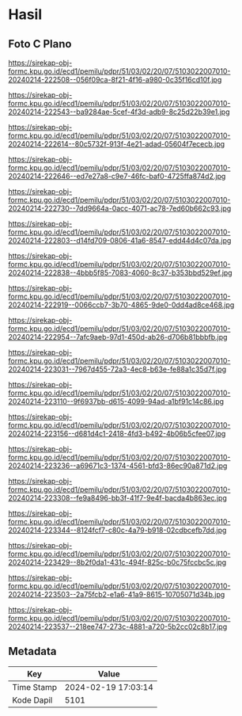 # Hasil

## Foto C Plano

https://sirekap-obj-formc.kpu.go.id/ecd1/pemilu/pdpr/51/03/02/20/07/5103022007010-20240214-222508--056f09ca-8f21-4f16-a980-0c35f16cd10f.jpg

https://sirekap-obj-formc.kpu.go.id/ecd1/pemilu/pdpr/51/03/02/20/07/5103022007010-20240214-222543--ba9284ae-5cef-4f3d-adb9-8c25d22b39e1.jpg

https://sirekap-obj-formc.kpu.go.id/ecd1/pemilu/pdpr/51/03/02/20/07/5103022007010-20240214-222614--80c5732f-913f-4e21-adad-05604f7ececb.jpg

https://sirekap-obj-formc.kpu.go.id/ecd1/pemilu/pdpr/51/03/02/20/07/5103022007010-20240214-222646--ed7e27a8-c9e7-46fc-baf0-4725ffa874d2.jpg

https://sirekap-obj-formc.kpu.go.id/ecd1/pemilu/pdpr/51/03/02/20/07/5103022007010-20240214-222730--7dd9664a-0acc-4071-ac78-7ed60b662c93.jpg

https://sirekap-obj-formc.kpu.go.id/ecd1/pemilu/pdpr/51/03/02/20/07/5103022007010-20240214-222803--d14fd709-0806-41a6-8547-edd44d4c07da.jpg

https://sirekap-obj-formc.kpu.go.id/ecd1/pemilu/pdpr/51/03/02/20/07/5103022007010-20240214-222838--4bbb5f85-7083-4060-8c37-b353bbd529ef.jpg

https://sirekap-obj-formc.kpu.go.id/ecd1/pemilu/pdpr/51/03/02/20/07/5103022007010-20240214-222919--0066ccb7-3b70-4865-9de0-0dd4ad8ce468.jpg

https://sirekap-obj-formc.kpu.go.id/ecd1/pemilu/pdpr/51/03/02/20/07/5103022007010-20240214-222954--7afc9aeb-97d1-450d-ab26-d706b81bbbfb.jpg

https://sirekap-obj-formc.kpu.go.id/ecd1/pemilu/pdpr/51/03/02/20/07/5103022007010-20240214-223031--7967d455-72a3-4ec8-b63e-fe88a1c35d7f.jpg

https://sirekap-obj-formc.kpu.go.id/ecd1/pemilu/pdpr/51/03/02/20/07/5103022007010-20240214-223110--9f6937bb-d615-4099-94ad-a1bf91c14c86.jpg

https://sirekap-obj-formc.kpu.go.id/ecd1/pemilu/pdpr/51/03/02/20/07/5103022007010-20240214-223156--d681d4c1-2418-4fd3-b492-4b06b5cfee07.jpg

https://sirekap-obj-formc.kpu.go.id/ecd1/pemilu/pdpr/51/03/02/20/07/5103022007010-20240214-223236--a69671c3-1374-4561-bfd3-86ec90a871d2.jpg

https://sirekap-obj-formc.kpu.go.id/ecd1/pemilu/pdpr/51/03/02/20/07/5103022007010-20240214-223308--fe9a8496-bb3f-41f7-9e4f-bacda4b863ec.jpg

https://sirekap-obj-formc.kpu.go.id/ecd1/pemilu/pdpr/51/03/02/20/07/5103022007010-20240214-223344--8124fcf7-c80c-4a79-b918-02cdbcefb7dd.jpg

https://sirekap-obj-formc.kpu.go.id/ecd1/pemilu/pdpr/51/03/02/20/07/5103022007010-20240214-223429--8b2f0da1-431c-494f-825c-b0c75fccbc5c.jpg

https://sirekap-obj-formc.kpu.go.id/ecd1/pemilu/pdpr/51/03/02/20/07/5103022007010-20240214-223503--2a75fcb2-e1a6-41a9-8615-10705071d34b.jpg

https://sirekap-obj-formc.kpu.go.id/ecd1/pemilu/pdpr/51/03/02/20/07/5103022007010-20240214-223537--218ee747-273c-4881-a720-5b2cc02c8b17.jpg


## Metadata

| Key        | Value               |
| ---------- | ------------------- |
| Time Stamp | 2024-02-19 17:03:14 |
| Kode Dapil | 5101                |



